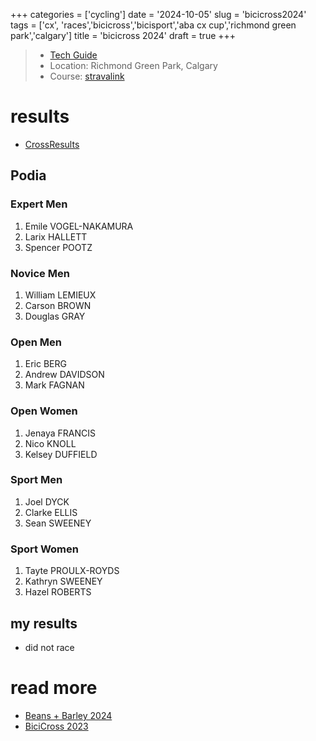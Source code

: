 +++
categories = ['cycling']
date = '2024-10-05'
slug = 'bicicross2024'
tags = ['cx', 'races','bicicross','bicisport','aba cx cup','richmond green park','calgary']
title = 'bicicross 2024'
draft = true
+++

> * [Tech Guide](https://docs.google.com/document/d/14TC_JQ_0UHXIeUC2A2GDj4qrjsn_0yLm/edit?usp=drive_link&ouid=112771773257821591715&rtpof=true&sd=true)
> * Location: Richmond Green Park, Calgary
> * Course: [stravalink](http://www.strava.com/segments/32906963)




# results

* [CrossResults](https://www.crossresults.com/race/11805)

## Podia

### Expert Men

1. Emile VOGEL-NAKAMURA
2. Larix HALLETT
3. Spencer POOTZ

### Novice Men

1. William LEMIEUX
2. Carson BROWN
3. Douglas GRAY

### Open Men

1. Eric BERG
2. Andrew DAVIDSON
3. Mark FAGNAN

### Open Women

1. Jenaya FRANCIS
2. Nico KNOLL
3. Kelsey DUFFIELD

### Sport Men

1. Joel DYCK
2. Clarke ELLIS
3. Sean SWEENEY

### Sport Women

1. Tayte PROULX-ROYDS
2. Kathryn SWEENEY
3. Hazel ROBERTS

## my results

* did not race

# read more

* [Beans + Barley 2024](../beans2024/)
* [BiciCross 2023](../bicicross2023/)